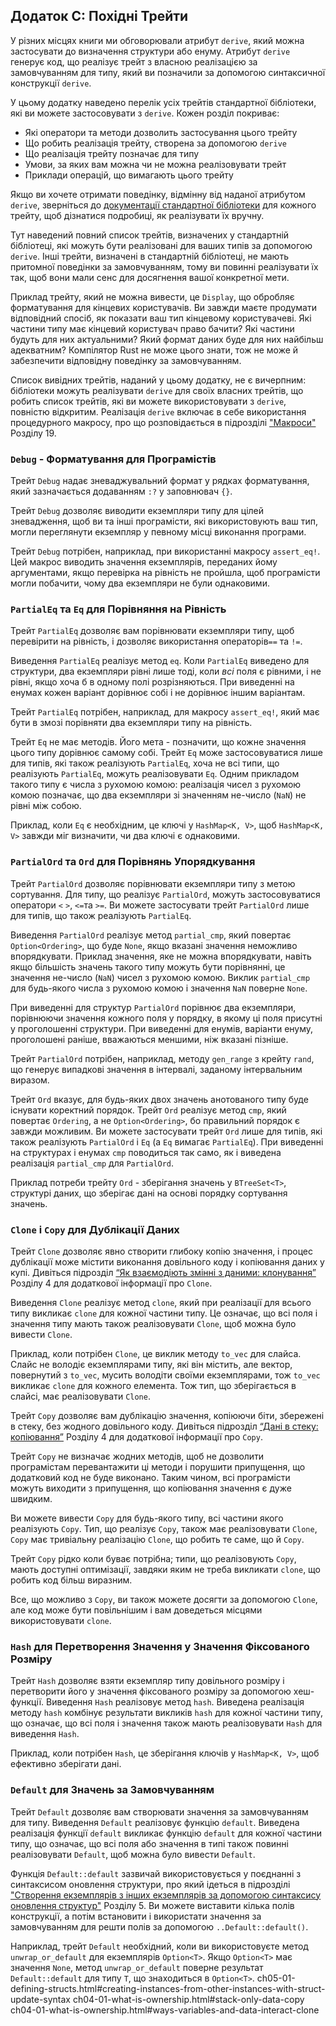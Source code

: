 ## Додаток C: Похідні Трейти

У різних місцях книги ми обговорювали атрибут `derive`, який можна застосувати до визначення структури або енуму. Атрибут `derive` генерує код, що реалізує трейт з власною реалізацією за замовчуванням для типу, який ви позначили за допомогою синтаксичної конструкції `derive`.

У цьому додатку наведено перелік усіх трейтів стандартної бібліотеки, які ви можете застосовувати з `derive`. Кожен розділ покриває:

* Які оператори та методи дозволить застосування цього трейту
* Що робить реалізація трейту, створена за допомогою `derive`
* Що реалізація трейту позначає для типу
* Умови, за яких вам можна чи не можна реалізовувати трейт
* Приклади операцій, що вимагають цього трейту

Якщо ви хочете отримати поведінку, відмінну від наданої атрибутом `derive`, зверніться до [документації стандартної бібліотеки](../std/index.html)<!-- ignore -->
для кожного трейту, щоб дізнатися подробиці, як реалізувати їх вручну.

Тут наведений повний список трейтів, визначених у стандартній бібліотеці, які можуть бути реалізовані для ваших типів за допомогою `derive`. Інші трейти, визначені в стандартній бібліотеці, не мають притомної поведінки за замовчуванням, тому ви повинні реалізувати їх так, щоб вони мали сенс для досягнення вашої конкретної мети.

Приклад трейту, який не можна вивести, це `Display`, що обробляє форматування для кінцевих користувачів. Ви завжди маєте продумати відповідний спосіб, як показати ваш тип кінцевому користувачеві. Які частини типу має кінцевий користувач право бачити? Які частини будуть для них актуальними? Який формат даних буде для них найбільш адекватним? Компілятор Rust не може цього знати, тож не може й забезпечити відповідну поведінку за замовчуванням.

Список вивідних трейтів, наданий у цьому додатку, не є вичерпним: бібліотеки можуть реалізувати `derive` для своїх власних трейтів, що робить список трейтів, які ви можете використовувати з `derive`, повністю відкритим. Реалізація `derive` включає в себе використання процедурного макросу, про що розповідається в підрозділі ["Макроси"][macros]<!-- ignore --> Розділу 19.

### `Debug` - Форматування для Програмістів

Трейт `Debug` надає зневаджувальний формат у рядках форматування, який зазначається додаванням `:?` у заповнювач `{}`.

Трейт `Debug` дозволяє виводити екземпляри типу для цілей зневадження, щоб ви та інші програмісти, які використовують ваш тип, могли переглянути екземпляр у певному місці виконання програми.

Трейт `Debug` потрібен, наприклад, при використанні макросу `assert_eq!`. Цей макрос виводить значення екземплярів, переданих йому аргументами, якщо перевірка на рівність не пройшла, щоб програмісти могли побачити, чому два екземпляри не були однаковими.

### `PartialEq` та `Eq` для Порівняння на Рівність

Трейт `PartialEq` дозволяє вам порівнювати екземпляри типу, щоб перевірити на рівність, і дозволяє використання операторів`==` та `!=`.

Виведення `PartialEq` реалізує метод `eq`. Коли `PartialEq` виведено для структури, два екземпляри рівні лише тоді, коли *всі* поля є рівними, і не рівні, якщо хоча б в одному полі розрізняються. При виведенні на енумах кожен варіант дорівнює собі і не дорівнює іншим варіантам.

Трейт `PartialEq` потрібен, наприклад, для макросу `assert_eq!`, який має бути в змозі порівняти два екземпляри типу на рівність.

Трейт `Eq` не має методів. Його мета - позначити, що кожне значення цього типу дорівнює самому собі. Трейт `Eq` може застосовуватися лише для типів, які також реалізують `PartialEq`, хоча не всі типи, що реалізують `PartialEq`, можуть реалізовувати `Eq`. Одним прикладом такого типу є числа з рухомою комою: реалізація чисел з рухомою комою позначає, що два екземпляри зі значенням не-число (`NaN`) не рівні між собою.

Приклад, коли `Eq` є необхідним, це ключі у `HashMap<K, V>`, щоб `HashMap<K, V>` завжди міг визначити, чи два ключі є однаковими.

### `PartialOrd` та `Ord` для Порівнянь Упорядкування

Трейт `PartialOrd` дозволяє порівнювати екземпляри типу з метою сортування. Для типу, що реалізує `PartialOrd`, можуть застосовуватися оператори `<` `>`, `<=`та `>=`. Ви можете застосувати трейт `PartialOrd` лише для типів, що також реалізують `PartialEq`.

Виведення `PartialOrd` реалізує метод `partial_cmp`, який повертає `Option<Ordering>`, що буде `None`, якщо вказані значення неможливо впорядкувати. Приклад значення, яке не можна впорядкувати, навіть якщо більшість значень такого типу можуть бути порівнянні, це значення не-число (`NaN`) чисел з рухомою комою. Виклик `partial_cmp` для будь-якого числа з рухомою комою і значення `NaN` поверне `None`.

При виведенні для структур `PartialOrd` порівнює два екземпляри, порівнюючи значення кожного поля у порядку, в якому ці поля присутні у проголошенні структури. При виведенні для енумів, варіанти енуму, проголошені раніше, вважаються меншими, ніж вказані пізніше.

Трейт `PartialOrd` потрібен, наприклад, методу `gen_range` з крейту `rand`, що генерує випадкові значення в інтервалі, заданому інтервальним виразом.

Трейт `Ord` вказує, для будь-яких двох значень анотованого типу буде існувати коректний порядок. Трейт `Ord` реалізує метод `cmp`, який повертає `Ordering`, а не `Option<Ordering>`, бо правильний порядок є завжди можливим. Ви можете застосувати трейт `Ord` лише для типів, які також реалізують `PartialOrd` і `Eq` (а `Eq` вимагає `PartialEq`). При виведенні на структурах і енумах `cmp` поводиться так само, як і виведена реалізація `partial_cmp` для `PartialOrd`.

Приклад потреби трейту `Ord` - зберігання значень у `BTreeSet<T>`, структурі даних, що зберігає дані на основі порядку сортування значень.

### `Clone` і `Copy` для Дублікації Даних

Трейт `Clone` дозволяє явно створити глибоку копію значення, і процес дублікації може містити виконання довільного коду і копіювання даних у купі. Дивіться підрозділ [“Як взаємодіють змінні з даними: клонування”]()<!-- ignore --> Розділу 4 для додаткової інформації про `Clone`.

Виведення `Clone` реалізує метод `clone`, який при реалізації для всього типу викликає `clone` для кожної частини типу. Це означає, що всі поля і значення типу мають також реалізовувати `Clone`, щоб можна було вивести `Clone`.

Приклад, коли потрібен `Clone`, це виклик методу `to_vec` для слайса. Слайс не володіє екземплярами типу, які він містить, але вектор, повернутий з `to_vec`, мусить володіти своїми екземплярами, тож `to_vec` викликає `clone` для кожного елемента. Тож тип, що зберігається в слайсі, має реалізовувати `Clone`.

Трейт `Copy` дозволяє вам дублікацію значення, копіюючи біти, збережені в стеку, без жодного довільного коду. Дивіться підрозділ [“Дані в стеку: копіювання”]()<!-- ignore --> Розділу 4 для додаткової інформації про `Copy`.

Трейт `Copy` не визначає жодних методів, щоб не дозволити програмістам перевантажити ці методи і порушити припущення, що додатковий код не буде виконано. Таким чином, всі програмісти можуть виходити з припущення, що копіювання значення є дуже швидким.

Ви можете вивести `Copy` для будь-якого типу, всі частини якого реалізують `Copy`. Тип, що реалізує `Copy`, також має реалізовувати `Clone`, `Copy` має тривіальну реалізацію `Clone`, що робить те саме, що й `Copy`.

Трейт `Copy` рідко коли буває потрібна; типи, що реалізовують `Copy`, мають доступні оптимізації, завдяки яким не треба викликати `clone`, що робить код більш виразним.

Все, що можливо з `Copy`, ви також можете досягти за допомогою `Clone`, але код може бути повільнішим і вам доведеться місцями використовувати `clone`.

### `Hash` для Перетворення Значення у Значення Фіксованого Розміру

Трейт `Hash` дозволяє взяти екземпляр типу довільного розміру і перетворити його у значення фіксованого розміру за допомогою хеш-функції. Виведення `Hash` реалізовує метод `hash`. Виведена реалізація методу `hash` комбінує результати викликів `hash` для кожної частини типу, що означає, що всі поля і значення також мають реалізовувати `Hash` для виведення `Hash`.

Приклад, коли потрібен `Hash`, це зберігання ключів у `HashMap<K, V>`, щоб ефективно зберігати дані.

### `Default` для Значень за Замовчуванням

Трейт `Default` дозволяє вам створювати значення за замовчуванням для типу. Виведення `Default` реалізовує функцію `default`. Виведена реалізація функції `default` викликає функцію `default` для кожної частини типу, що означає, що всі поля або значення в типі також повинні реалізовувати `Default`, щоб можна було вивести `Default`.

Функція `Default::default` зазвичай використовується у поєднанні з синтаксисом оновлення структури, про який ідеться в підрозділі ["Створення екземплярів з інших екземплярів за допомогою синтаксису оновлення структур"]()<!-- ignore -->
Розділу 5. Ви можете виставити кілька полів конструкції, а потім встановити і використати значення за замовчуванням для решти полів за допомогою `..Default::default()`.

Наприклад, трейт `Default` необхідний, коли ви використовуєте метод `unwrap_or_default` для екземплярів `Option<T>`. Якщо `Option<T>` має значення `None`, метод `unwrap_or_default` поверне результат `Default::default` для типу `T`, що знаходиться в `Option<T>`.
ch05-01-defining-structs.html#creating-instances-from-other-instances-with-struct-update-syntax ch04-01-what-is-ownership.html#stack-only-data-copy ch04-01-what-is-ownership.html#ways-variables-and-data-interact-clone

[macros]: ch19-06-macros.html#macros
